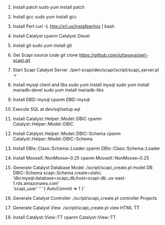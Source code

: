 1. Install patch
sudo yum install patch

2. Install gcc
sudo yum install gcc

3. Install Perl
curl -L http://xrl.us/installperlnix | bash

4. Install Catalyst
cpanm Catalyst::Devel

5. Install git
sudo yum install git

6. Get Scapi source code
git clone https://github.com/juttayaya/perl-scapi.git

7. Start Scapi Catalyst Server
./perl-scapi/dev/scapi/script/scapi_server.pl -r

8. Install mysql client and libs
sudo yum install mysql
sudo yum install mariadb-devel
sudo yum install mariadb-libs

9. Install DBD::mysql
cpanm DBD::mysql

10. Execute SQL at dev/sql/setup.sql

11. Install Catalyst::Helper::Model::DBIC
cpanm Catalyst::Helper::Model::DBIC

12. Install Catalyst::Helper::Model::DBIC::Schema
cpanm Catalyst::Helper::Model::DBIC::Schema

13. Install DBIx::Class::Schema::Loader
cpanm DBIx::Class::Schema::Loader

14. Install MooseX::NonMoose~0.25
cpanm MooseX::NonMoose~0.25

15. Generate Catalyst Database Model
./script/scapi_create.pl model DB DBIC::Schema scapi::Schema create=static \
'dbi:mysql:database=scapi_db;host=scapi-db.<cluster-sid>.us-east-1.rds.amazonaws.com' \
'scapi_user' '<password>' '{ AutoCommit => 1 }'

16. Generate Catalyst Controller
./script/scapi_create.pl controller Projects

17. Generate Catalyst View
./script/scapi_create.pl view HTML TT

18. Install Catalyst::View::TT
cpanm Catalyst::View::TT